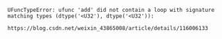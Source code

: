     UFuncTypeError: ufunc 'add' did not contain a loop with signature matching types (dtype('<U32'), dtype('<U32')):

    https://blog.csdn.net/weixin_43865008/article/details/116006133
